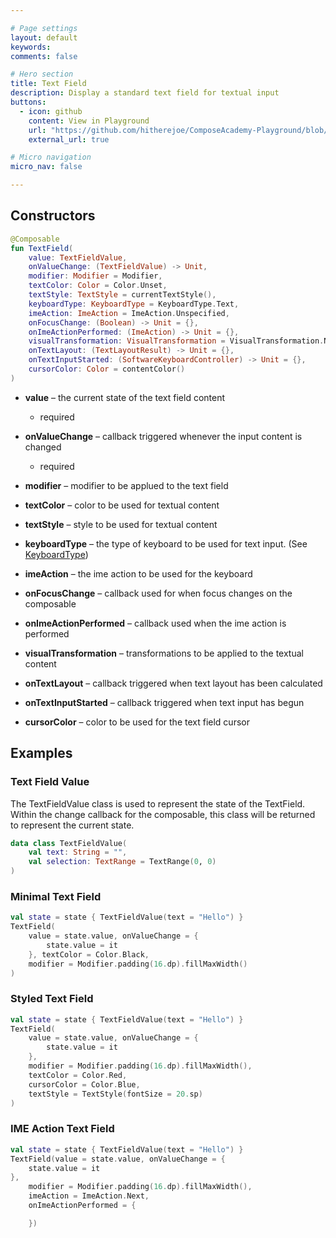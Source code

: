 ```yaml
---

# Page settings
layout: default
keywords:
comments: false

# Hero section
title: Text Field
description: Display a standard text field for textual input
buttons:
  - icon: github
    content: View in Playground
    url: "https://github.com/hitherejoe/ComposeAcademy-Playground/blob/master/app/src/main/java/co/joebirch/composeplayground/material/textField.kt"
    external_url: true

# Micro navigation
micro_nav: false

---
```


## Constructors

```kotlin
@Composable
fun TextField(
    value: TextFieldValue,
    onValueChange: (TextFieldValue) -> Unit,
    modifier: Modifier = Modifier,
    textColor: Color = Color.Unset,
    textStyle: TextStyle = currentTextStyle(),
    keyboardType: KeyboardType = KeyboardType.Text,
    imeAction: ImeAction = ImeAction.Unspecified,
    onFocusChange: (Boolean) -> Unit = {},
    onImeActionPerformed: (ImeAction) -> Unit = {},
    visualTransformation: VisualTransformation = VisualTransformation.None,
    onTextLayout: (TextLayoutResult) -> Unit = {},
    onTextInputStarted: (SoftwareKeyboardController) -> Unit = {},
    cursorColor: Color = contentColor()
)
```

* **value** – the current state of the text field content
  * required

* **onValueChange** – callback triggered whenever the input content is changed
  * required

* **modifier** – modifier to be applued to the text field

* **textColor** – color to be used for textual content

* **textStyle** – style to be used for textual content

* **keyboardType** – the type of keyboard to be used for text input. (See [KeyboardType]())

* **imeAction** – the ime action to be used for the keyboard

* **onFocusChange** – callback used for when focus changes on the composable

* **onImeActionPerformed** – callback used when the ime action is performed

* **visualTransformation** – transformations to be applied to the textual content

* **onTextLayout** – callback triggered when text layout has been calculated

* **onTextInputStarted** – callback triggered when text input has begun

* **cursorColor** – color to be used for the text field cursor

## Examples

### Text Field Value

The TextFieldValue class is used to represent the state of the TextField. Within the change callback for the composable, this class will be returned to represent the current state.

```kotlin
data class TextFieldValue(
    val text: String = "",
    val selection: TextRange = TextRange(0, 0)
)
```

### Minimal Text Field
  
```kotlin
val state = state { TextFieldValue(text = "Hello") }
TextField(
    value = state.value, onValueChange = {
        state.value = it
    }, textColor = Color.Black,
    modifier = Modifier.padding(16.dp).fillMaxWidth()
)
```

### Styled Text Field
  
```kotlin
val state = state { TextFieldValue(text = "Hello") }
TextField(
    value = state.value, onValueChange = {
        state.value = it
    },
    modifier = Modifier.padding(16.dp).fillMaxWidth(),
    textColor = Color.Red,
    cursorColor = Color.Blue,
    textStyle = TextStyle(fontSize = 20.sp)
)
```

### IME Action Text Field

```kotlin
val state = state { TextFieldValue(text = "Hello") }
TextField(value = state.value, onValueChange = {
    state.value = it
},
    modifier = Modifier.padding(16.dp).fillMaxWidth(),
    imeAction = ImeAction.Next,
    onImeActionPerformed = {

    })
```
